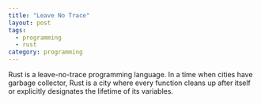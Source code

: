 ```yaml
---
title: "Leave No Trace"
layout: post
tags:
  - programming
  - rust
category: programming
---
```


Rust is a leave-no-trace programming language. In a time when cities have
garbage collector, Rust is a city where every function cleans up after itself or
explicitly designates the lifetime of its variables.

